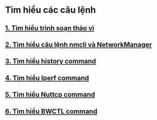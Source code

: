 # Tìm hiểu các câu lệnh

## [1. Tìm hiểu trình soạn thảo vi](./docs/vi-editor.md)

## [2. Tìm hiểu câu lệnh nmcli và NetworkManager](./docs/nmcli_command.md)

## [3. Tìm hiểu history command](./docs/history-command.md)

## [4. Tìm hiểu Iperf command](./docs/iperf.md)

## [5. Tìm hiểu Nuttcp command](./docs/nuttcp.md)

## [6. Tìm hiểu BWCTL command](./docs/bwctl.md)